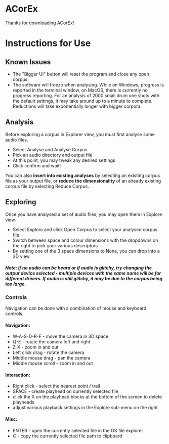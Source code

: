 # ACorEx

Thanks for downloading ACorEx!

# Instructions for Use

## Known Issues
* The "Bigger UI" button will reset the program and close any open corpus.
* The software will freeze when analysing. While on Windows, progress is reported in the terminal window, on MacOS, there is currently no progress reporting. For an analysis of 2000 small drum one shots with the default settings, it may take around up to a minute to complete. Reductions will take exponentially longer with bigger corpora.

## Analysis

Before exploring a corpus in Explorer view, you must first analyse some audio files.

* Select Analyse and Analyse Corpus
* Pick an audio directory and output file
* At this point, you may tweak any desired settings
* Click confirm and wait!

You can also **insert into existing analyses** by selecting an existing corpus file as your output file, or **reduce the dimensionality** of an already existing corpus file by selecting Reduce Corpus.

## Exploring

Once you have analysed a set of audio files, you may open them in Explore view.

* Select Explore and click Open Corpus to select your analysed corpus file
* Switch between space and colour dimensions with the dropdowns on the right to pick your various descriptors
* By setting one of the 3 space dimensions to None, you can drop into a 2D view

##### Note: If no audio can be heard or if audio is glitchy, try changing the output device selected - multiple devices with the same name will be for different drivers. If audio is still glitchy, it may be due to the corpus being too large.

### Controls

Navigation can be done with a combination of mouse and keyboard controls.

#### Navigation:
* W-A-S-D-R-F - move the camera in 3D space
* Q-E - rotate the camera left and right
* Z-X - zoom in and out
* Left click drag - rotate the camera
* Middle mouse drag - pan the camera
* Middle mouse scroll - zoom in and out

#### Interaction:
* Right click - select the nearest point / trail
* SPACE - create playhead on currently selected file
* click the X on the playhead blocks at the bottom of the screen to delete playheads
* adjust various playback settings in the Explore sub-menu on the right

#### Misc:
* ENTER - open the currently selected file in the OS file explorer
* C - copy the currently selected file path to clipboard

